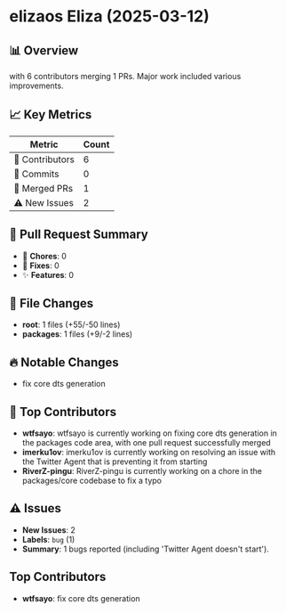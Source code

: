 # elizaos Eliza (2025-03-12)
    
## 📊 Overview
with 6 contributors merging 1 PRs. Major work included various improvements.

## 📈 Key Metrics
| Metric | Count |
|---------|--------|
| 👥 Contributors | 6 |
| 📝 Commits | 0 |
| 🔄 Merged PRs | 1 |
| ⚠️ New Issues | 2 |

## 🔄 Pull Request Summary
- 🧹 **Chores**: 0
- 🐛 **Fixes**: 0
- ✨ **Features**: 0

## 📁 File Changes
- **root**: 1 files (+55/-50 lines)
- **packages**: 1 files (+9/-2 lines)

## 🔥 Notable Changes
- fix core dts generation

## 👥 Top Contributors
- **wtfsayo**: wtfsayo is currently working on fixing core dts generation in the packages code area, with one pull request successfully merged
- **imerku1ov**: imerku1ov is currently working on resolving an issue with the Twitter Agent that is preventing it from starting
- **RiverZ-pingu**: RiverZ-pingu is currently working on a chore in the packages/core codebase to fix a typo

## ⚠️ Issues
- **New Issues**: 2
- **Labels**: `bug` (1)
- **Summary**: 1 bugs reported (including 'Twitter Agent doesn't start').

## Top Contributors
- **wtfsayo**: fix core dts generation